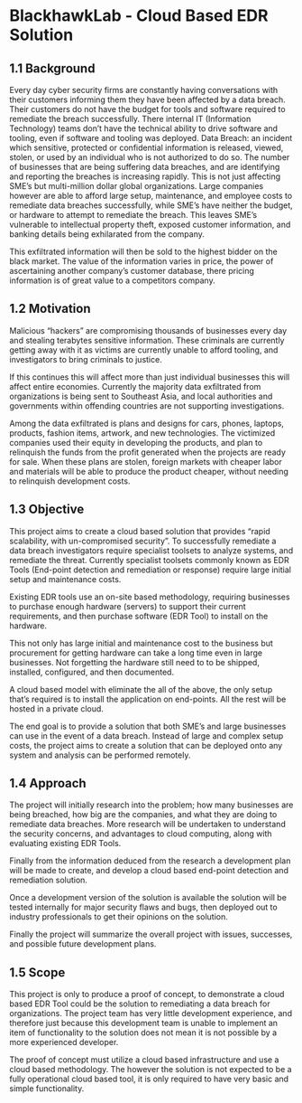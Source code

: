 # BlackhawkLab - Cloud Based EDR Solution
## 1.1	Background
Every day cyber security firms are constantly having conversations with their customers informing them they have been affected by a data breach. Their customers do not have the budget for tools and software required to remediate the breach successfully. There internal IT (Information Technology) teams don’t have the technical ability to drive software and tooling, even if software and tooling was deployed.
Data Breach: an incident which sensitive, protected or confidential information is released, viewed, stolen, or used by an individual who is not authorized to do so.
The number of businesses that are being suffering data breaches, and are identifying and reporting the breaches is increasing rapidly. This is not just affecting SME’s but multi-million dollar global organizations. Large companies however are able to afford large setup, maintenance, and employee costs to remediate data breaches successfully, while SME’s have neither the budget, or hardware to attempt to remediate the breach. This leaves SME’s vulnerable to intellectual property theft, exposed customer information, and banking details being exhilarated from the company.

This exfiltrated information will then be sold to the highest bidder on the black market. The value of the information varies in price, the power of ascertaining another company’s customer database, there pricing information is of great value to a competitors company.

## 1.2	Motivation
Malicious “hackers” are compromising thousands of businesses every day and stealing terabytes sensitive information. These criminals are currently getting away with it as victims are currently unable to afford tooling, and investigators to bring criminals to justice.

If this continues this will affect more than just individual businesses this will affect entire economies. Currently the majority data exfiltrated from organizations is being sent to Southeast Asia, and local authorities and governments within offending countries are not supporting investigations.

Among the data exfiltrated is plans and designs for cars, phones, laptops, products, fashion items, artwork, and new technologies. The victimized companies used their equity in developing the products, and plan to relinquish the funds from the profit generated when the projects are ready for sale. When these plans are stolen, foreign markets with cheaper labor and materials will be able to produce the product cheaper, without needing to relinquish development costs.
## 1.3	Objective
This project aims to create a cloud based solution that provides “rapid scalability, with un-compromised security”. To successfully remediate a data breach investigators require specialist toolsets to analyze systems, and remediate the threat. Currently specialist toolsets commonly known as EDR Tools (End-point detection and remediation or response) require large initial setup and maintenance costs.

Existing EDR tools use an on-site based methodology, requiring businesses to purchase enough hardware (servers) to support their current requirements, and then purchase software (EDR Tool) to install on the hardware.

This not only has large initial and maintenance cost to the business but procurement for getting hardware can take a long time even in large businesses. Not forgetting the hardware still need to to be shipped, installed, configured, and then documented.

A cloud based model with eliminate the all of the above, the only setup that’s required is to install the application on end-points. All the rest will be hosted in a private cloud.

The end goal is to provide a solution that both SME’s and large businesses can use in the event of a data breach. Instead of large and complex setup costs, the project aims to create a solution that can be deployed onto any system and analysis can be performed remotely.
## 1.4	Approach
The project will initially research into the problem; how many businesses are being breached, how big are the companies, and what they are doing to remediate data breaches. More research will be undertaken to understand the security concerns, and advantages to cloud computing, along with evaluating existing EDR Tools.

Finally from the information deduced from the research a development plan will be made to create, and develop a cloud based end-point detection and remediation solution.

Once a development version of the solution is available the solution will be tested internally for major security flaws and bugs, then deployed out to industry professionals to get their opinions on the solution.

Finally the project will summarize the overall project with issues, successes, and possible future development plans.
## 1.5	Scope
This project is only to produce a proof of concept, to demonstrate a cloud based EDR Tool could be the solution to remediating a data breach for organizations. The project team has very little development experience, and therefore just because this development team is unable to implement an item of functionality to the solution does not mean it is not possible by a more experienced developer.

The proof of concept must utilize a cloud based infrastructure and use a cloud based methodology. The however the solution is not expected to be a fully operational cloud based tool, it is only required to have very basic and simple functionality.
